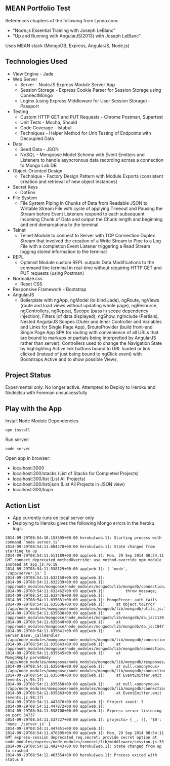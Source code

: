 MEAN Portfolio Test
-------

References chapters of the following from Lynda.com:
 - "Node.js Essential Training with Joseph LeBlanc" 
 - "Up and Running with AngularJS(2013) with Joseph LeBlanc"

Uses MEAN stack (MongoDB, Express, AngularJS, Node.js)

Technologies Used
-------
* View Engine - Jade
* Web Server
  - Server - NodeJS Express Module Server App
  - Session Storage - Express Cookie Parser for Session Storage using ConnectMongo
  - Logins (using Express Middleware for User Session Storage) - Passport
* Testing
  - Custom HTTP GET and PUT Requests - Chrome Postman, Supertest
  - Unit Tests - Mocha, Should
  - Code Coverage - Istabul
  - Techniques - Helper Method for Unit Testing of Endpoints with Decoupled Data
* Data
  - Seed Data - JSON
  - NoSQL - Mongoose Model Schema with Event Emitters and Listeners to handle asyncronous data recording across a connection to Mongo Lab DB
* Object-Oriented Design
  - Technique - Factory Design Pattern with Module Exports (consistent creation and retrieval of new object instances)
* Secret Keys
  - DotEnv
* File System
  - File System Piping in Chunks of Data from Readable JSON to Writable Stream File with cycle of applying Timeout and Pausing the Stream before Event Listeners respond to each subsequent Incoming Chunk of Data and output the Chunk length and beginning and end demarcations to the terminal
* Telnet
  - Telnet Module to connect to Server with TCP Connection Duplex Stream that involved the creation of a Write Stream to Pipe to a Log File with a completion Event Listener triggering a Read Stream logging stored information to the terminal
* REPL
  - Optimist Module custom REPL outputs Data Modifications to the command line terminal in real-time without requiring HTTP GET and PUT requests (using Postman)
* Normalize.css
  - Reset CSS
* Responsive Framework - Bootstrap
* AngularJS
  - Boilerplate with ngApp, ngModel (to bind Jade), ngRoute, ngViews (route and load views without updating whole page), ngResource, ngControllers, ngRepeat, $scope (pass in scope dependency injection), Filters (of data displayed), ngShow, ngInclude (Partials), Nested AngularJS Scopes (Outer and Inner Controller and Variables and Links for Single Page App), $routeProvider (build front-end Single Page App SPA for routing with convenience of all URLs that are bound to markups or partials being interpretted by AngularJS rather than server). Controllers used to change the Navigation State by highlighting Active link buttons bound to URL loaded or link clicked (instead of just being bound to ngClick event) with Bootstraps Active and to show possible Views, 

Project Status
-------
Experimental only. No longer active. Attempted to Deploy to Heroku and Nodejitsu with Foreman unsuccessfully

Play with the App
-------
Install Node Module Dependencies
```
npm install
```
Run server: 
```
node server
```
Open app in browser:
 - localhost:3000
 - localhost:300/stacks (List of Stacks for Completed Projects)
 - localhost:300/list (List All Projects)
 - localhost:300/list/json (List All Projects in JSON view)
 - localhost:300/login

Action List
-------
 - App currently runs on local server only
 - Deploying to Heroku gives the following Mongo errors in the heroku logs:
 ```
 2014-09-29T08:54:10.153595+00:00 heroku[web.1]: Starting process with command `node server.js`
2014-09-29T08:54:11.604470+00:00 heroku[web.1]: State changed from starting to up
2014-09-29T08:54:11.511189+00:00 app[web.1]: Mon, 29 Sep 2014 08:54:11 GMT connect deprecated methodOverride: use method-override npm module instead at app.js:76:18
2014-09-29T08:54:11.538129+00:00 app[web.1]: [ 'node', '/app/server.js' ]
2014-09-29T08:54:11.632150+00:00 app[web.1]: 
2014-09-29T08:54:11.632239+00:00 app[web.1]: /app/node_modules/mongoose/node_modules/mongodb/lib/mongodb/connection/base.js:245
2014-09-29T08:54:11.632462+00:00 app[web.1]:         throw message;      
2014-09-29T08:54:11.632476+00:00 app[web.1]:               ^
2014-09-29T08:54:11.635631+00:00 app[web.1]: MongoError: auth fails
2014-09-29T08:54:11.635636+00:00 app[web.1]:     at Object.toError (/app/node_modules/mongoose/node_modules/mongodb/lib/mongodb/utils.js:114:11)
2014-09-29T08:54:11.635638+00:00 app[web.1]:     at /app/node_modules/mongoose/node_modules/mongodb/lib/mongodb/db.js:1130:31
2014-09-29T08:54:11.635640+00:00 app[web.1]:     at /app/node_modules/mongoose/node_modules/mongodb/lib/mongodb/db.js:1847:9
2014-09-29T08:54:11.635641+00:00 app[web.1]:     at Server.Base._callHandler (/app/node_modules/mongoose/node_modules/mongodb/lib/mongodb/connection/base.js:445:41)
2014-09-29T08:54:11.635643+00:00 app[web.1]:     at /app/node_modules/mongoose/node_modules/mongodb/lib/mongodb/connection/server.js:478:18
2014-09-29T08:54:11.635645+00:00 app[web.1]:     at MongoReply.parseBody (/app/node_modules/mongoose/node_modules/mongodb/lib/mongodb/responses/mongo_reply.js:68:5)
2014-09-29T08:54:11.635646+00:00 app[web.1]:     at null.<anonymous> (/app/node_modules/mongoose/node_modules/mongodb/lib/mongodb/connection/server.js:436:20)
2014-09-29T08:54:11.635648+00:00 app[web.1]:     at EventEmitter.emit (events.js:95:17)
2014-09-29T08:54:11.635650+00:00 app[web.1]:     at null.<anonymous> (/app/node_modules/mongoose/node_modules/mongodb/lib/mongodb/connection/connection_pool.js:201:13)
2014-09-29T08:54:11.635663+00:00 app[web.1]:     at EventEmitter.emit (events.js:98:17)
2014-09-29T08:54:11.447870+00:00 app[web.1]: Project count: 3
2014-09-29T08:54:11.447872+00:00 app[web.1]: 
2014-09-29T08:54:11.538708+00:00 app[web.1]: Express server listening on port 34737
2014-09-29T08:54:11.537727+00:00 app[web.1]: projects> { _: [], '$0': 'node ./server.js' }
2014-09-29T08:54:11.447851+00:00 app[web.1]: 
2014-09-29T08:54:11.478305+00:00 app[web.1]: Mon, 29 Sep 2014 08:54:11 GMT express-session deprecated req.secret; provide secret option at node_modules/express/node_modules/connect/lib/middleware/session.js:33:10
2014-09-29T08:54:12.492443+00:00 heroku[web.1]: State changed from up to crashed
2014-09-29T08:54:12.463554+00:00 heroku[web.1]: Process exited with status 8
```
